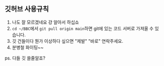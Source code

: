 ## 깃허브 사용규칙
1. 나도 잘 모르겠네요 걍 알아서 하십쇼
2. `cd ~/BBC`에서 `git pull origin main`하면 git에 있는 코드 서버로 가져올 수 있습니다.
3. 깃 건들이다 뭔가 이상하다 싶으면 "제발" "바로" 연락주세요.
4. 분병철 화이팅~~

ps. 다들 깃 쓸줄알죠?